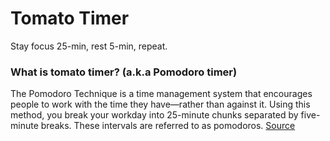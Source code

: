 # Tomato Timer

Stay focus 25-min, rest 5-min, repeat.

### What is tomato timer? (a.k.a Pomodoro timer)
The Pomodoro Technique is a time management system that encourages people to work with the time they have—rather than against it. Using this method, you break your workday into 25-minute chunks separated by five-minute breaks. These intervals are referred to as pomodoros. [Source](https://www.google.com/url?sa=t&rct=j&q=&esrc=s&source=web&cd=&cad=rja&uact=8&ved=2ahUKEwjyxuj4xoT4AhXcILcAHUpBDk0QFnoECAkQAw&url=https%3A%2F%2Fwww.themuse.com%2Fadvice%2Ftake-it-from-someone-who-hates-productivity-hacksthe-pomodoro-technique-actually-works&usg=AOvVaw0I4yy0STkb4o25waBbUkFf)

